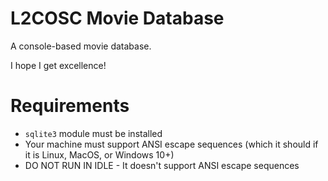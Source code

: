 # L2COSC Movie Database
A console-based movie database.

I hope I get excellence!

# Requirements
- `sqlite3` module must be installed
- Your machine must support ANSI escape sequences (which it should if it is Linux, MacOS, or Windows 10+)
- DO NOT RUN IN IDLE - It doesn't support ANSI escape sequences
